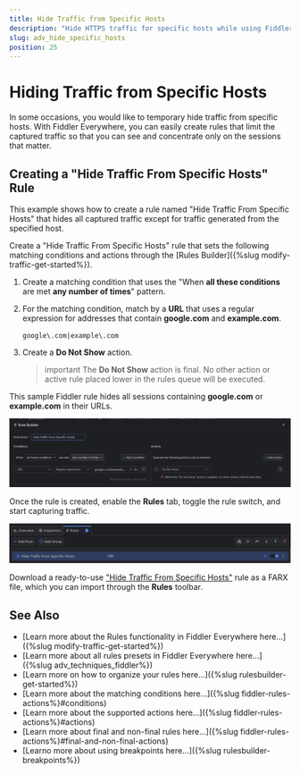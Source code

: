 ```yaml
---
title: Hide Traffic from Specific Hosts
description: "Hide HTTPS traffic for specific hosts while using Fiddler's rules."
slug: adv_hide_specific_hosts
position: 25
---
```


# Hiding Traffic from Specific Hosts

In some occasions, you would like to temporary hide traffic from specific hosts. With Fiddler Everywhere, you can easily create rules that limit the captured traffic so that you can see and concentrate only on the sessions that matter.

## Creating a "Hide Traffic From Specific Hosts" Rule

This example shows how to create a rule named "Hide Traffic From Specific Hosts" that hides all captured traffic except for traffic generated from the specified host.

Create a "Hide Traffic From Specific Hosts" rule that sets the following matching conditions and actions through the [Rules Builder]({%slug modify-traffic-get-started%}).

1. Create a matching condition that uses the "When **all these conditions** are met **any number of times**" pattern. 

1. For the matching condition, match by a **URL** that uses a regular expression for addresses that contain **google.com** and **example.com**.

    ```regex
    google\.com|example\.com
    ```

1. Create a **Do Not Show** action.

    >important The **Do Not Show** action is final. No other action or active rule placed lower in the rules queue will be executed.

This sample Fiddler rule hides all sessions containing **google.com** or **example.com** in their URLs.

![Creating "Hide Traffic From Specific Hosts" rule](../../images/advanced/adv-hide-specific-hosts.png)

Once the rule is created, enable the **Rules** tab, toggle the rule switch, and start capturing traffic.

![Activating the "Hide Traffic From Specific Hosts" rule](../../images/advanced/adv-hide-specific-hosts-active.png)

Download a ready-to-use <a href="https://github.com/telerik/fiddler-everywhere/tree/master/rules/hide-specific-hosts" target="_blank">"Hide Traffic From Specific Hosts"</a> rule as a FARX file, which you can import through the **Rules** toolbar.
  
## See Also

* [Learn more about the Rules functionality in Fiddler Everywhere here...]({%slug modify-traffic-get-started%})
* [Learn more about all rules presets in Fiddler Everywhere here...]({%slug adv_techniques_fiddler%})
* [Learn more on how to organize your rules here...]({%slug rulesbuilder-get-started%})
* [Learn more about the matching conditions here...]({%slug fiddler-rules-actions%}#conditions)
* [Learn more about the supported actions here...]({%slug fiddler-rules-actions%}#actions)
* [Learn more about final and non-final rules here...]({%slug fiddler-rules-actions%}#final-and-non-final-actions)
* [Learno more about using breakpoints here...]({%slug rulesbuilder-breakpoints%})